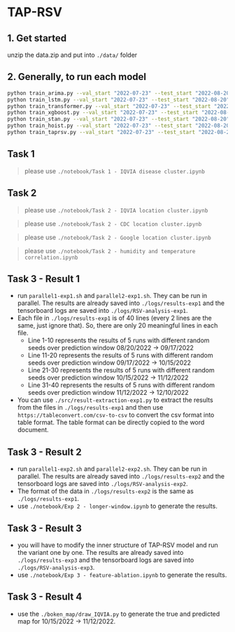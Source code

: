 # TAP-RSV

## 1. Get started
unzip the data.zip and put into `./data/` folder

## 2. Generally, to run each model
```bash
python train_arima.py --val_start "2022-07-23" --test_start "2022-08-20"
python train_lstm.py --val_start "2022-07-23" --test_start "2022-08-20"
python train_transformer.py --val_start "2022-07-23" --test_start "2022-08-20"
python train_xgboost.py --val_start "2022-07-23" --test_start "2022-08-20"
python train_stan.py --val_start "2022-07-23" --test_start "2022-08-20"
python train_hoist.py --val_start "2022-07-23" --test_start "2022-08-20"
python train_taprsv.py --val_start "2022-07-23" --test_start "2022-08-20"
```

## Task 1
> please use `./notebook/Task 1 - IQVIA disease cluster.ipynb`

## Task 2
> please use `./notebook/Task 2 - IQVIA location cluster.ipynb`

> please use `./notebook/Task 2 - CDC location cluster.ipynb`

> please use `./notebook/Task 2 - Google location cluster.ipynb`

> please use `./notebook/Task 2 - humidity and temperature correlation.ipynb`

## Task 3 - Result 1
- run `parallel1-exp1.sh` and `parallel2-exp1.sh`. They can be run in parallel. The results are already saved into `./logs/results-exp1` and the tensorboard logs are saved into `./logs/RSV-analysis-exp1`.
- Each file in `./logs/results-exp1` is of 40 lines (every 2 lines are the same, just ignore that). So, there are only 20 meaningful lines in each file. 
    - Line 1-10 represents the results of 5 runs with different random seeds over prediction window 08/20/2022 -> 09/17/2022
    - Line 11-20 represents the results of 5 runs with different random seeds over prediction window 09/17/2022 -> 10/15/2022
    - Line 21-30 represents the results of 5 runs with different random seeds over prediction window 10/15/2022 -> 11/12/2022
    - Line 31-40 represents the results of 5 runs with different random seeds over prediction window 11/12/2022 -> 12/10/2022
- You can use `./src/result-extraction-exp1.py` to extract the results from the files in `./logs/results-exp1` and then use `https://tableconvert.com/csv-to-csv` to convert the csv format into table format. The table format can be directly copied to the word document.

## Task 3 - Result 2
- run `parallel1-exp2.sh` and `parallel2-exp2.sh`. They can be run in parallel. The results are already saved into `./logs/results-exp2` and the tensorboard logs are saved into `./logs/RSV-analysis-exp2`.
- The format of the data in `./logs/results-exp2` is the same as `./logs/results-exp1`.
- use `./notebook/Exp 2 - longer-window.ipynb` to generate the results.

## Task 3 - Result 3
- you will have to modify the inner structure of TAP-RSV model and run the variant one by one. The results are already saved into `./logs/results-exp3` and the tensorboard logs are saved into `./logs/RSV-analysis-exp3`.
- use `./notebook/Exp 3 - feature-ablation.ipynb` to generate the results.

## Task 3 - Result 4
- use the `./boken_map/draw_IQVIA.py` to generate the true and predicted map for 10/15/2022 -> 11/12/2022.